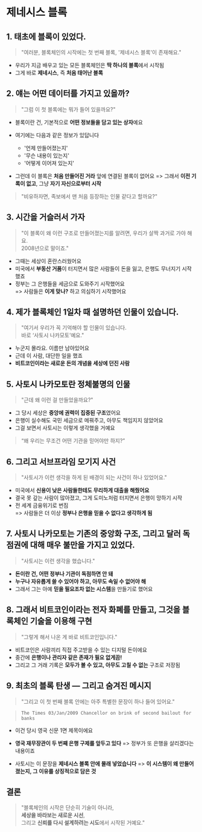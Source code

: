 # 제네시스 블록

## 1. 태초에 블록이 있었다.

> "여러분, 블록체인의 시작에는 첫 번째 블록, '제네시스 블록'이 존재해요."

- 우리가 지금 배우고 있는 모든 블록체인은 **딱 하나의 블록**에서 시작됨
- 그게 바로 **제네시스**, 즉 **처음 태어난 블록**

## 2. 얘는 어떤 데이터를 가지고 있을까?

> "그럼 이 첫 블록에는 뭐가 들어 있을까요?"

- 블록이란 건, 기본적으로 **어떤 정보들을 담고 있는 상자**예요
- 여기에는 다음과 같은 정보가 있답니다

  - '언제 만들어졌는지'
  - '무슨 내용이 있는지'
  - '어떻게 이어져 있는지'

- 그런데 이 블록은 **처음 만들어진 거라** 앞에 연결된 블록이 없어요
  => 그래서 **이전 기록이 없고**, 그냥 **자기 자신으로부터 시작**

> "비유하자면, 족보에서 맨 처음 등장하는 인물 같다고 할까요?"

## 3. 시간을 거슬러서 가자

> "이 블록이 왜 이런 구조로 만들어졌는지를 알려면, 우리가 살짝 과거로 가야 해요.  
> 2008년으로 말이죠."

- 그때는 세상이 혼란스러웠어요
- 미국에서 **부동산 거품**이 터지면서 많은 사람들이 돈을 잃고, 은행도 무너지기 시작했죠
- 정부는 그 은행들을 세금으로 도와주기 시작했어요  
  => 사람들은 **이게 맞나?** 하고 의심하기 시작했어요

## 4. 제가 블록체인 1일차 때 설명하던 인물이 있습니다.

> "여기서 우리가 꼭 기억해야 할 인물이 있습니다.  
> 바로 ‘사토시 나카모토’예요."

- 누군지 몰라요. 이름만 남아있어요
- 근데 이 사람, 대단한 일을 했죠
- **비트코인이라는 새로운 돈의 개념을 세상에 던진 사람**

## 5. 사토시 나카모토란 정체불명의 인물

> "근데 왜 이런 걸 만들었을까요?"

- 그 당시 세상은 **중앙에 권력이 집중된 구조**였어요
- 은행이 실수해도 국민 세금으로 메꿔주고, 아무도 책임지지 않았어요
- 그걸 보면서 사토시는 이렇게 생각했을 거예요

> “왜 우리는 무조건 어떤 기관을 믿어야만 하지?”

## 6. 그리고 서브프라임 모기지 사건

> "사토시가 이런 생각을 하게 된 배경이 되는 사건이 하나 있었어요."

- 미국에서 **신용이 낮은 사람들한테도 무리하게 대출을 해줬어요**
- 결국 못 갚는 사람이 많아졌고, 그게 도미노처럼 터지면서 은행이 망하기 시작
- 전 세계 금융위기로 번짐  
  => 사람들은 더 이상 **정부나 은행을 믿을 수 없다고 생각하게 됨**

## 7. 사토시 나카모토는 기존의 중앙화 구조, 그리고 달러 독점권에 대해 매우 불만을 가지고 있었다.

> "사토시는 이런 생각을 했습니다."

- **돈이란 건, 어떤 정부나 기관이 독점하면 안 돼**
- **누구나 자유롭게 쓸 수 있어야 하고, 아무도 속일 수 없어야 해**
- 그래서 그는 아예 **믿을 필요조차 없는 시스템**을 만들기로 했어요

## 8. 그래서 비트코인이라는 전자 화폐를 만들고, 그것을 블록체인 기술을 이용해 구현

> "그렇게 해서 나온 게 바로 비트코인입니다."

- 비트코인은 사람끼리 직접 주고받을 수 있는 디지털 돈이에요
- 중간에 **은행이나 관리자 같은 존재가 필요 없게끔!**
- 그리고 그 거래 기록은 **모두가 볼 수 있고, 아무도 고칠 수 없는** 구조로 저장됨

## 9. 최초의 블록 탄생 — 그리고 숨겨진 메시지

> "그리고 이 첫 번째 블록 안에는 아주 특별한 문장이 하나 들어 있어요."

> `The Times 03/Jan/2009 Chancellor on brink of second bailout for banks`

- 이건 당시 영국 신문 1면 제목이에요
- **영국 재무장관이 두 번째 은행 구제를 앞두고 있다**
  => 정부가 또 은행을 살리겠다는 내용이죠

- 사토시는 이 문장을 **제네시스 블록 안에 몰래 넣었습니다**
  => **이 시스템이 왜 만들어졌는지, 그 이유를 상징적으로 담은 것**

## 결론

> "블록체인의 시작은 단순히 기술이 아니라,  
> **세상을 바라보는 새로운 시선**,  
> 그리고 **신뢰를 다시 설계하려는 시도**에서 시작된 거예요."
